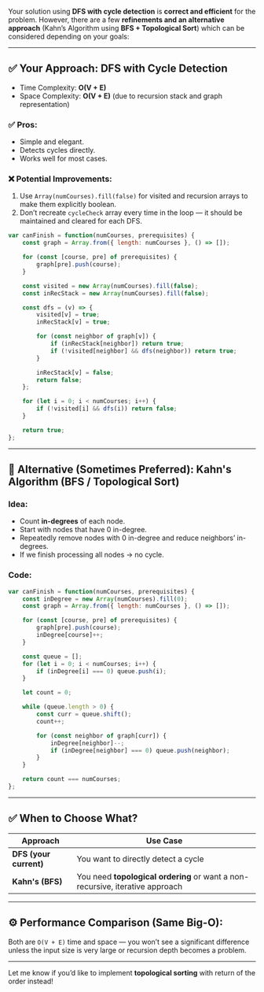 Your solution using **DFS with cycle detection** is **correct and efficient** for the problem. However, there are a few **refinements and an alternative approach** (Kahn’s Algorithm using **BFS + Topological Sort**) which can be considered depending on your goals:

---

## ✅ Your Approach: DFS with Cycle Detection

* Time Complexity: **O(V + E)**
* Space Complexity: **O(V + E)** (due to recursion stack and graph representation)

### ✅ Pros:

* Simple and elegant.
* Detects cycles directly.
* Works well for most cases.

### ❌ Potential Improvements:

1. Use `Array(numCourses).fill(false)` for visited and recursion arrays to make them explicitly boolean.
2. Don’t recreate `cycleCheck` array every time in the loop — it should be maintained and cleared for each DFS.

```js
var canFinish = function(numCourses, prerequisites) {
    const graph = Array.from({ length: numCourses }, () => []);

    for (const [course, pre] of prerequisites) {
        graph[pre].push(course);
    }

    const visited = new Array(numCourses).fill(false);
    const inRecStack = new Array(numCourses).fill(false);

    const dfs = (v) => {
        visited[v] = true;
        inRecStack[v] = true;

        for (const neighbor of graph[v]) {
            if (inRecStack[neighbor]) return true;
            if (!visited[neighbor] && dfs(neighbor)) return true;
        }

        inRecStack[v] = false;
        return false;
    };

    for (let i = 0; i < numCourses; i++) {
        if (!visited[i] && dfs(i)) return false;
    }

    return true;
};
```

---

## 🚀 Alternative (Sometimes Preferred): Kahn's Algorithm (BFS / Topological Sort)

### Idea:

* Count **in-degrees** of each node.
* Start with nodes that have 0 in-degree.
* Repeatedly remove nodes with 0 in-degree and reduce neighbors’ in-degrees.
* If we finish processing all nodes → no cycle.

### Code:

```js
var canFinish = function(numCourses, prerequisites) {
    const inDegree = new Array(numCourses).fill(0);
    const graph = Array.from({ length: numCourses }, () => []);

    for (const [course, pre] of prerequisites) {
        graph[pre].push(course);
        inDegree[course]++;
    }

    const queue = [];
    for (let i = 0; i < numCourses; i++) {
        if (inDegree[i] === 0) queue.push(i);
    }

    let count = 0;

    while (queue.length > 0) {
        const curr = queue.shift();
        count++;

        for (const neighbor of graph[curr]) {
            inDegree[neighbor]--;
            if (inDegree[neighbor] === 0) queue.push(neighbor);
        }
    }

    return count === numCourses;
};
```

---

## ✅ When to Choose What?

| Approach               | Use Case                                                                      |
| ---------------------- | ----------------------------------------------------------------------------- |
| **DFS (your current)** | You want to directly detect a cycle                                           |
| **Kahn's (BFS)**       | You need **topological ordering** or want a non-recursive, iterative approach |

---

## ⚙️ Performance Comparison (Same Big-O):

Both are `O(V + E)` time and space — you won’t see a significant difference unless the input size is very large or recursion depth becomes a problem.

---

Let me know if you’d like to implement **topological sorting** with return of the order instead!
